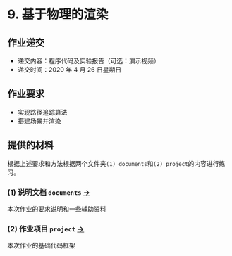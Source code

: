 # 9. 基于物理的渲染

## 作业递交

- 递交内容：程序代码及实验报告（可选：演示视频）
- 递交时间：2020 年 4 月 26 日星期日

## 作业要求

- 实现路径追踪算法
- 搭建场景并渲染


## 提供的材料

根据上述要求和方法根据两个文件夹`(1) documents`和`(2) project`的内容进行练习。

### (1) 说明文档 `documents` [->](documents/) 

本次作业的要求说明和一些辅助资料

### (2) 作业项目 `project` [->](project/) 

本次作业的基础代码框架

